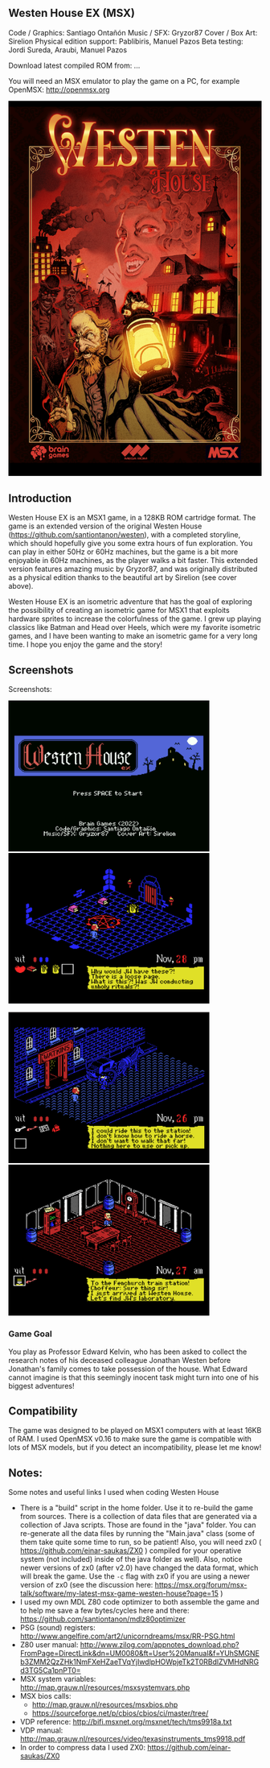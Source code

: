 ## Westen House EX (MSX)

Code / Graphics: Santiago Ontañón
Music / SFX: Gryzor87
Cover / Box Art: Sirelion
Physical edition support: Pablibiris, Manuel Pazos
Beta testing: Jordi Sureda, Araubi, Manuel Pazos



Download latest compiled ROM from: ...

You will need an MSX emulator to play the game on a PC, for example OpenMSX: http://openmsx.org

<img src="https://github.com/santiontanon/westen-ex/blob/main/media/Portada-small.png?raw=true" alt="cover" width="600"/>


## Introduction

Westen House EX is an MSX1 game, in a 128KB ROM cartridge format. The game is an extended version of the original Westen House (https://github.com/santiontanon/westen), with a completed storyline, which should hopefully give you some extra hours of fun exploration. You can play in either 50Hz or 60Hz machines, but the game is a bit more enjoyable in 60Hz machines, as the player walks a bit faster. This extended version features amazing music by Gryzor87, and was originally distributed as a physical edition thanks to the beautiful art by Sirelion (see cover above). 

Westen House EX is an isometric adventure that has the goal of exploring the possibility of creating an isometric game for MSX1 that exploits hardware sprites to increase the colorfulness of the game. I grew up playing classics like Batman and Head over Heels, which were my favorite isometric games, and I have been wanting to make an isometric game for a very long time. I hope you  enjoy the game and the story!


## Screenshots

Screenshots:

<img src="https://github.com/santiontanon/westen-ex/blob/main/media/ss1.png?raw=true" alt="title" width="400"/> <img src="https://github.com/santiontanon/westen-ex/blob/main/media/ss2.png?raw=true" alt="in game 1" width="400"/>

<img src="https://github.com/santiontanon/westen-ex/blob/main/media/ss4.png?raw=true" alt="in game 2" width="400"/> <img src="https://github.com/santiontanon/westen-ex/blob/main/media/ss5.png?raw=true" alt="in game 3" width="400"/>



### Game Goal

You play as Professor Edward Kelvin, who has been asked to collect the research notes of his deceased colleague Jonathan Westen before Jonathan's family comes to take possession of the house. What Edward cannot imagine is that this seemingly inocent task might turn into one of his biggest adventures!


## Compatibility

The game was designed to be played on MSX1 computers with at least 16KB of RAM. I used OpenMSX v0.16 to make sure the game is compatible with lots of MSX models, but if you detect an incompatibility, please let me know!


## Notes:

Some notes and useful links I used when coding Westen House

* There is a "build" script in the home folder. Use it to re-build the game from sources. There is a collection of data files that are generated via a collection of Java scripts. Those are found in the "java" folder. You can re-generate all the data files by running the "Main.java" class (some of them take quite some time to run, so be patient! Also, you will need zx0 ( https://github.com/einar-saukas/ZX0 ) compiled for your operative system (not included) inside of the java folder as well). Also, notice newer versions of zx0 (after v2.0) have changed the data format, which will break the game. Use the ```-c``` flag with zx0 if you are using a newer version of zx0 (see the discussion here: https://msx.org/forum/msx-talk/software/my-latest-msx-game-westen-house?page=15 )
* I used my own MDL Z80 code optimizer to both assemble the game and to help me save a few bytes/cycles here and there: https://github.com/santiontanon/mdlz80optimizer
* PSG (sound) registers: http://www.angelfire.com/art2/unicorndreams/msx/RR-PSG.html
* Z80 user manual: http://www.zilog.com/appnotes_download.php?FromPage=DirectLink&dn=UM0080&ft=User%20Manual&f=YUhSMGNEb3ZMM2QzZHk1NmFXeHZaeTVqYjIwdlpHOWpjeTk2T0RBdlZVMHdNRGd3TG5Ca1pnPT0=
* MSX system variables: http://map.grauw.nl/resources/msxsystemvars.php
* MSX bios calls: 
    * http://map.grauw.nl/resources/msxbios.php
    * https://sourceforge.net/p/cbios/cbios/ci/master/tree/
* VDP reference: http://bifi.msxnet.org/msxnet/tech/tms9918a.txt
* VDP manual: http://map.grauw.nl/resources/video/texasinstruments_tms9918.pdf
* In order to compress data I used ZX0: https://github.com/einar-saukas/ZX0
